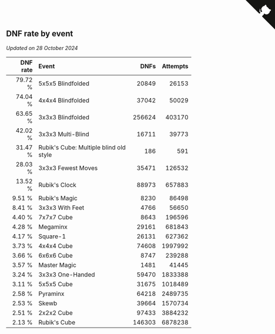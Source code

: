 ## DNF rate by event

*Updated on 28 October 2024*

| DNF rate | Event | DNFs | Attempts |
| ---: | :--- | ---: | ---: |
| 79.72 % | 5x5x5 Blindfolded | 20849 | 26153 |
| 74.04 % | 4x4x4 Blindfolded | 37042 | 50029 |
| 63.65 % | 3x3x3 Blindfolded | 256624 | 403170 |
| 42.02 % | 3x3x3 Multi-Blind | 16711 | 39773 |
| 31.47 % | Rubik's Cube: Multiple blind old style | 186 | 591 |
| 28.03 % | 3x3x3 Fewest Moves | 35471 | 126532 |
| 13.52 % | Rubik's Clock | 88973 | 657883 |
| 9.51 % | Rubik's Magic | 8230 | 86498 |
| 8.41 % | 3x3x3 With Feet | 4766 | 56650 |
| 4.40 % | 7x7x7 Cube | 8643 | 196596 |
| 4.28 % | Megaminx | 29161 | 681843 |
| 4.17 % | Square-1 | 26131 | 627362 |
| 3.73 % | 4x4x4 Cube | 74608 | 1997992 |
| 3.66 % | 6x6x6 Cube | 8747 | 239288 |
| 3.57 % | Master Magic | 1481 | 41445 |
| 3.24 % | 3x3x3 One-Handed | 59470 | 1833388 |
| 3.11 % | 5x5x5 Cube | 31675 | 1018489 |
| 2.58 % | Pyraminx | 64218 | 2489735 |
| 2.53 % | Skewb | 39664 | 1570734 |
| 2.51 % | 2x2x2 Cube | 97433 | 3884232 |
| 2.13 % | Rubik's Cube | 146303 | 6878238 |


<a href="https://github.com/jonatanklosko/wca_statistics" class="github-corner" aria-label="View source on Github"><svg width="80" height="80" viewBox="0 0 250 250" style="fill:#151513; color:#fff; position: absolute; top: 0; border: 0; right: 0;" aria-hidden="true"><path d="M0,0 L115,115 L130,115 L142,142 L250,250 L250,0 Z"></path><path d="M128.3,109.0 C113.8,99.7 119.0,89.6 119.0,89.6 C122.0,82.7 120.5,78.6 120.5,78.6 C119.2,72.0 123.4,76.3 123.4,76.3 C127.3,80.9 125.5,87.3 125.5,87.3 C122.9,97.6 130.6,101.9 134.4,103.2" fill="currentColor" style="transform-origin: 130px 106px;" class="octo-arm"></path><path d="M115.0,115.0 C114.9,115.1 118.7,116.5 119.8,115.4 L133.7,101.6 C136.9,99.2 139.9,98.4 142.2,98.6 C133.8,88.0 127.5,74.4 143.8,58.0 C148.5,53.4 154.0,51.2 159.7,51.0 C160.3,49.4 163.2,43.6 171.4,40.1 C171.4,40.1 176.1,42.5 178.8,56.2 C183.1,58.6 187.2,61.8 190.9,65.4 C194.5,69.0 197.7,73.2 200.1,77.6 C213.8,80.2 216.3,84.9 216.3,84.9 C212.7,93.1 206.9,96.0 205.4,96.6 C205.1,102.4 203.0,107.8 198.3,112.5 C181.9,128.9 168.3,122.5 157.7,114.1 C157.9,116.9 156.7,120.9 152.7,124.9 L141.0,136.5 C139.8,137.7 141.6,141.9 141.8,141.8 Z" fill="currentColor" class="octo-body"></path></svg></a><style>.github-corner:hover .octo-arm{animation:octocat-wave 560ms ease-in-out}@keyframes octocat-wave{0%,100%{transform:rotate(0)}20%,60%{transform:rotate(-25deg)}40%,80%{transform:rotate(10deg)}}@media (max-width:500px){.github-corner:hover .octo-arm{animation:none}.github-corner .octo-arm{animation:octocat-wave 560ms ease-in-out}}</style>
